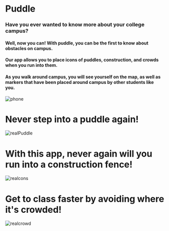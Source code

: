 # Puddle

### Have you ever wanted to know more about your college campus?

#### Well, now you can! With puddle, you can be the first to know about obstacles on campus. 
#### Our app allows you to place icons of puddles, construction, and crowds when you run into them. 
#### As you walk around campus, you will see yourself on the map, as well as markers that have been placed around campus by other students like you.

![phone](https://devinnarula.github.io/Puddle-iOS-Application/phone.png)

# Never step into a puddle again!

![realPuddle](https://devinnarula.github.io/Puddle-iOS-Application/realpuddle.png)

# With this app, never again will you run into a construction fence!

![realcons](https://devinnarula.github.io/Puddle-iOS-Application/realcons.png)

# Get to class faster by avoiding where it's crowded!

![realcrowd](https://devinnarula.github.io/Puddle-iOS-Application/realcrowd.png)


